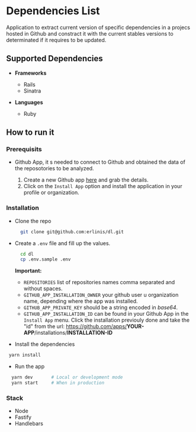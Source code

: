 # Dependencies List

Application to extract current version of specific dependencies in a projecs hosted in Github and constract it with the current stables versions to determinated if it requires to be updated.

## Supported Dependencies

- **Frameworks**

  - Rails
  - Sinatra

- **Languages**
  - Ruby

## How to run it

### Prerequisits

- Github App, it s needed to connect to Github and obtained the data of the reposotories to be analyzed.

  1. Create a new Github app [here](https://github.com/settings/apps) and grab the details.
  1. Click on the `Install App` option and install the application in your profile or organization.

### Installation

- Clone the repo

  ```sh
    git clone git@github.com:erlinis/dl.git
  ```

- Create a `.env` file and fill up the values.

  ```sh
    cd dl
    cp .env.sample .env
  ```

  **Important:**

  - `REPOSITORIES` list of repositories names comma separated and without spaces.
  - `GITHUB_APP_INSTALLATION_OWNER` your github user u organization name, depending where the app was installed.
  - `GITHUB_APP_PRIVATE_KEY` should be a string encoded in _base64_.
  - `GITHUB_APP_INSTALLATION_ID` can be found in your Github App in the `Install App` menu. Click the installation previouly done and take the "id" from the url: <https://github.com/apps/>**YOUR-APP**/installations/**INSTALLATION-ID**

- Install the dependencies

```sh
 yarn install
```

- Run the app

```sh
  yarn dev       # Local or development mode
  yarn start     # When in production
```

### Stack

- Node
- Fastify
- Handlebars
